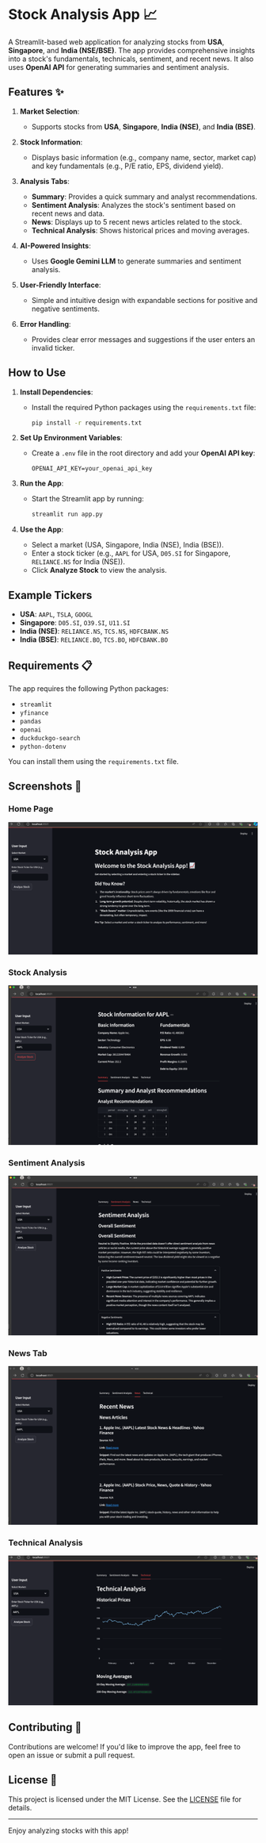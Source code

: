 # Stock Analysis App 📈

A Streamlit-based web application for analyzing stocks from **USA**, **Singapore**, and **India (NSE/BSE)**. The app provides comprehensive insights into a stock's fundamentals, technicals, sentiment, and recent news. It also uses **OpenAI API** for generating summaries and sentiment analysis.

## Features ✨

1. **Market Selection**:
   - Supports stocks from **USA**, **Singapore**, **India (NSE)**, and **India (BSE)**.

2. **Stock Information**:
   - Displays basic information (e.g., company name, sector, market cap) and key fundamentals (e.g., P/E ratio, EPS, dividend yield).

3. **Analysis Tabs**:
   - **Summary**: Provides a quick summary and analyst recommendations.
   - **Sentiment Analysis**: Analyzes the stock's sentiment based on recent news and data.
   - **News**: Displays up to 5 recent news articles related to the stock.
   - **Technical Analysis**: Shows historical prices and moving averages.

4. **AI-Powered Insights**:
   - Uses **Google Gemini LLM** to generate summaries and sentiment analysis.

5. **User-Friendly Interface**:
   - Simple and intuitive design with expandable sections for positive and negative sentiments.

6. **Error Handling**:
   - Provides clear error messages and suggestions if the user enters an invalid ticker.

## How to Use 

1. **Install Dependencies**:
   - Install the required Python packages using the `requirements.txt` file:
     ```bash
     pip install -r requirements.txt
     ```

2. **Set Up Environment Variables**:
   - Create a `.env` file in the root directory and add your **OpenAI API key**:
     ```env
     OPENAI_API_KEY=your_openai_api_key
     ```

3. **Run the App**:
   - Start the Streamlit app by running:
     ```bash
     streamlit run app.py
     ```

4. **Use the App**:
   - Select a market (USA, Singapore, India (NSE), India (BSE)).
   - Enter a stock ticker (e.g., `AAPL` for USA, `D05.SI` for Singapore, `RELIANCE.NS` for India (NSE)).
   - Click **Analyze Stock** to view the analysis.

## Example Tickers 

- **USA**: `AAPL`, `TSLA`, `GOOGL`
- **Singapore**: `D05.SI`, `O39.SI`, `U11.SI`
- **India (NSE)**: `RELIANCE.NS`, `TCS.NS`, `HDFCBANK.NS`
- **India (BSE)**: `RELIANCE.BO`, `TCS.BO`, `HDFCBANK.BO`

## Requirements 📋

The app requires the following Python packages:

- `streamlit`
- `yfinance`
- `pandas`
- `openai`
- `duckduckgo-search`
- `python-dotenv`

You can install them using the `requirements.txt` file.

## Screenshots 📸

### Home Page
![Home Page](screenshots/home.png)

### Stock Analysis
![Stock Analysis](screenshots/analysis.png)

### Sentiment Analysis
![Sentiment Analysis](screenshots/sentiment.png)

### News Tab
![News Tab](screenshots/news.png)

### Technical Analysis
![Technical Analysis](screenshots/technical.png)

## Contributing 🤝

Contributions are welcome! If you'd like to improve the app, feel free to open an issue or submit a pull request.

## License 📄

This project is licensed under the MIT License. See the [LICENSE](LICENSE) file for details.

---

Enjoy analyzing stocks with this app! 
